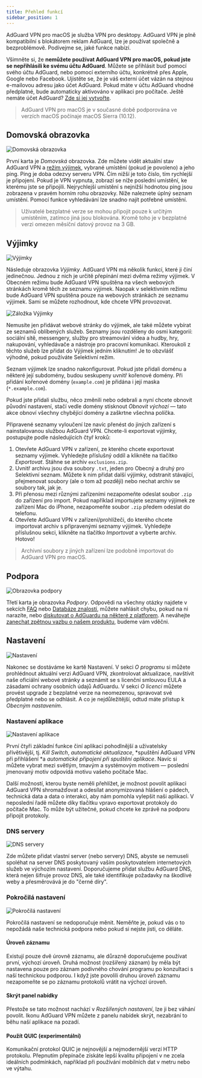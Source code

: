 ```yaml
---
title: Přehled funkcí
sidebar_position: 1
---
```


AdGuard VPN pro macOS je služba VPN pro desktopy. AdGuard VPN je plně kompatibilní s blokátorem reklam AdGuard, lze je používat společně a bezproblémově. Podívejme se, jaké funkce nabízí.

Všimněte si, že **nemůžete používat AdGuard VPN pro macOS, pokud jste se nepřihlásili ke svému účtu AdGuard**. Můžete se přihlásit buď pomocí svého účtu AdGuard, nebo pomocí externího účtu, konkrétně přes Apple, Google nebo Facebook. Ujistěte se, že je váš externí účet vázán na stejnou e-mailovou adresu jako účet AdGuard. Pokud máte v účtu AdGuard vhodné předplatné, bude automaticky aktivováno v aplikaci pro počítače. Ještě nemáte účet AdGuard? [Zde si jej vytvořte](https://auth.adguard.com/registration.html).

> AdGuard VPN pro macOS je v současné době podporována ve verzích macOS počínaje macOS Sierra (10.12).

## Domovská obrazovka

![Domovská obrazovka](https://cdn.adguardvpn.com/content/kb/vpn/mac/main_en.png)

První karta je *Domovská* obrazovka. Zde můžete vidět aktuální stav AdGuard VPN a [režim výjimek](#exclusions), vybrané umístění (pokud je povoleno) a jeho ping. Ping je doba odezvy serveru VPN. Čím nižší je toto číslo, tím rychlejší je připojení. Pokud je VPN vypnuta, zobrazí se níže poslední umístění, ke kterému jste se připojili. Nejrychlejší umístění s nejnižší hodnotou ping jsou zobrazena v pravém horním rohu obrazovky. Níže naleznete úplný seznam umístění. Pomocí funkce vyhledávání lze snadno najít potřebné umístění.

> Uživatelé bezplatné verze se mohou připojit pouze k určitým umístěním, zatímco jiná jsou blokována. Kromě toho je v bezplatné verzi omezen měsíční datový provoz na 3 GB.

## Výjimky

![Výjimky](https://cdn.adguardvpn.com/content/kb/vpn/mac/exclusions_en.png)

Následuje obrazovka *Výjimky*. AdGuard VPN má několik funkcí, které ji činí jedinečnou. Jednou z nich je určitě přepínání mezi dvěma režimy výjimek. V Obecném režimu bude AdGuard VPN spuštěna na všech webových stránkách kromě těch ze seznamu výjimek. Naopak v selektivním režimu bude AdGuard VPN spuštěna pouze na webových stránkách ze seznamu výjimek. Sami se můžete rozhodnout, kde chcete VPN provozovat.

![Záložka Výjimky](https://cdn.adguardvpn.com/content/kb/vpn/mac/services_en.png)

Nemusíte jen přidávat webové stránky do výjimek, ale také můžete vybírat ze seznamů oblíbených služeb. Seznamy jsou rozděleny do osmi kategorií: sociální sítě, messengery, služby pro streamování videa a hudby, hry, nakupování, vyhledávače a nástroje pro pracovní komunikaci. Kteroukoli z těchto služeb lze přidat do Výjimek jedním kliknutím! Je to obzvlášť výhodné, pokud používáte Selektivní režim.

Seznam výjimek lze snadno nakonfigurovat. Pokud jste přidali doménu a některé její subdomény, budou seskupeny uvnitř kořenové domény. Při přidání kořenové domény (`example.com`) je přidána i její maska (`*.example.com`).

Pokud jste přidali službu, něco změnili nebo odebrali a nyní chcete obnovit původní nastavení, stačí vedle domény stisknout *Obnovit výchozí* — tato akce obnoví všechny chybějící domény a zaškrtne všechna políčka.

Připravené seznamy vyloučení lze navíc přenést do jiných zařízení s nainstalovanou službou AdGuard VPN. Chcete-li exportovat výjimky, postupujte podle následujících čtyř kroků:

1. Otevřete AdGuard VPN v zařízení, ze kterého chcete exportovat seznamy výjimek. Vyhledejte příslušný oddíl a klikněte na tlačítko *Exportovat*. Stáhne se archiv `exclusions.zip`.
2. Uvnitř archivu jsou dva soubory `.txt`, jeden pro Obecný a druhý pro Selektivní seznam. Můžete k nim přidat další výjimky, odstranit stávající, přejmenovat soubory (ale o tom až později) nebo nechat archiv se soubory tak, jak je.
3. Při přenosu mezi různými zařízeními nezapomeňte odeslat soubor `.zip` do zařízení pro import. Pokud například importujete seznamy výjimek ze zařízení Mac do iPhone, nezapomeňte soubor `.zip` předem odeslat do telefonu.
4. Otevřete AdGuard VPN v zařízení/prohlížeči, do kterého chcete importovat archiv s připravenými seznamy výjimek. Vyhledejte příslušnou sekci, klikněte na tlačítko *Importovat* a vyberte archiv. Hotovo!

> Archivní soubory z jiných zařízení lze podobně importovat do AdGuard VPN pro macOS.

## Podpora

![Obrazovka podpory](https://cdn.adguardvpn.com/content/kb/vpn/mac/support_en.png)

Třetí karta je obrazovka *Podpory*. Odpovědi na všechny otázky najdete v sekcích [FAQ](https://adguard-vpn.com/en/welcome.html#faq) nebo [Databáze znalostí](/intro.md), můžete nahlásit chybu, pokud na ni narazíte, nebo [diskutovat o AdGuardu na některé z platforem](https://adguard.com/en/discuss.html). A neváhejte [zanechat zpětnou vazbu o našem produktu](https://surveys.adguard.com/en/vpn_mac/form.html), budeme vám vděčni.

## Nastavení

![Nastavení](https://cdn.adguardvpn.com/content/kb/vpn/mac/settings_en.png)

Nakonec se dostáváme ke kartě Nastavení. V sekci *O programu* si můžete prohlédnout aktuální verzi AdGuard VPN, zkontrolovat aktualizace, navštívit naše oficiální webové stránky a seznámit se s licenční smlouvou EULA a zásadami ochrany osobních údajů AdGuardu. V sekci *O licenci* můžete provést upgrade z bezplatné verze na neomezenou, spravovat své předplatné nebo se odhlásit. A co je nejdůležitější, odtud máte přístup k *Obecným nastavením*.

### Nastavení aplikace

![Nastavení aplikace](https://cdn.adguardvpn.com/content/kb/vpn/mac/general-settings_en.png)

První čtyři základní funkce činí aplikaci pohodlnější a uživatelsky přívětivější, tj. *Kill Switch*, *automatické aktualizace*, *spuštění AdGuard VPN při přihlášení *a *automatické připojení při spuštění aplikace*. Navíc si můžete vybrat mezi světlým, tmavým a systémovým motivem — poslední jmenovaný motiv odpovídá motivu vašeho počítače Mac.

Další možností, kterou byste neměli přehlížet, je možnost povolit aplikaci AdGuard VPN shromažďovat a odesílat anonymizovaná hlášení o pádech, technická data a data o interakci, aby nám pomohla vylepšit naši aplikaci. V neposlední řadě můžete díky tlačítku vpravo exportovat protokoly do počítače Mac. To může být užitečné, pokud chcete ke zprávě na podporu připojit protokoly.

### DNS servery

![DNS servery](https://cdn.adguardvpn.com/content/kb/vpn/mac/dns_en.png)

Zde můžete přidat vlastní server (nebo servery) DNS, abyste se nemuseli spoléhat na server DNS poskytovaný vaším poskytovatelem internetových služeb ve výchozím nastavení. Doporučujeme přidat službu AdGuard DNS, která nejen šifruje provoz DNS, ale také identifikuje požadavky na škodlivé weby a přesměrovává je do "černé díry".

### Pokročilá nastavení

![Pokročilá nastavení](https://cdn.adguardvpn.com/content/kb/vpn/mac/advanced-settings_en.png)

Pokročilá nastavení se nedoporučuje měnit. Neměňte je, pokud vás o to nepožádá naše technická podpora nebo pokud si nejste jisti, co děláte.

#### Úroveň záznamu
Existují pouze dvě úrovně záznamu, ale důrazně doporučujeme používat první, výchozí úroveň. Druhá možnost (rozšířený záznam) by měla být nastavena pouze pro záznam podivného chování programu po konzultaci s naší technickou podporou. I když jste povolili druhou úroveň záznamu nezapomeňte se po záznamu protokolů vrátit na výchozí úroveň.

#### Skrýt panel nabídky
Přestože se tato možnost nachází v *Rozšířených nastavení*, lze ji bez váhání povolit. Ikonu AdGuard VPN můžete z panelu nabídek skrýt, nezabrání to běhu naší aplikace na pozadí.

#### Použít QUIC (experimentální)

Komunikační protokol QUIC je nejnovější a nejmodernější verzí HTTP protokolu. Přepnutím přepínače získáte lepší kvalitu připojení v ne zcela ideálních podmínkách, například při používání mobilních dat v metru nebo ve výtahu.
